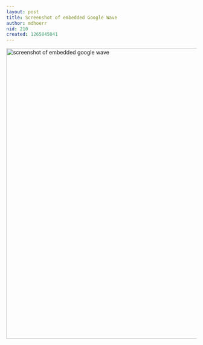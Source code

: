 ```yaml
---
layout: post
title: Screenshot of embedded Google Wave
author: mdhoerr
nid: 210
created: 1265845041
---
```

<p>
	<img alt="screenshot of embedded google wave" height="768" src="http://www.opensourcecatholic.com/sites/opensourcecatholic.com/files/user-uploads/mdhoerr/wave2_1.png" title="" width="593" /></p>
